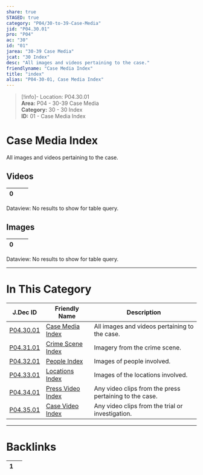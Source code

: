 ```yaml
---  
share: true  
STAGED: true  
category: "P04/30-to-39-Case-Media"  
jid: "P04.30.01"  
pro: "P04"  
ac: "30"  
id: "01"  
jarea: "30-39 Case Media"  
jcat: "30 Index"  
desc: "All images and videos pertaining to the case."  
friendlyname: "Case Media Index"  
title: "index"  
alias: "P04-30-01, Case Media Index"  
---  
```

>[!info]- Location: P04.30.01  
>**Area:** P04 - 30-39 Case Media  
>**Category:** 30 - 30 Index  
>**ID:** 01 - Case Media Index  
  
# Case Media Index  
  
All images and videos pertaining to the case.  
  
## Videos   
  
<div><table class="dataview table-view-table"><thead class="table-view-thead"><tr class="table-view-tr-header"><th class="table-view-th"><span></span><span class="dataview small-text">0</span></th><th class="table-view-th"><span></span></th><th class="table-view-th"><span></span></th></tr></thead><tbody class="table-view-tbody"></tbody></table><div class="dataview dataview-error-box"><p class="dataview dataview-error-message">Dataview: No results to show for table query.</p></div></div>  
## Images   
  
<div><table class="dataview table-view-table"><thead class="table-view-thead"><tr class="table-view-tr-header"><th class="table-view-th"><span></span><span class="dataview small-text">0</span></th><th class="table-view-th"><span></span></th><th class="table-view-th"><span></span></th></tr></thead><tbody class="table-view-tbody"></tbody></table><div class="dataview dataview-error-box"><p class="dataview dataview-error-message">Dataview: No results to show for table query.</p></div></div>  
  
  
---  
# In This Category  
  
| J.Dec ID                                                                                  | Friendly Name                                                                                     | Description                                            |  
| ----------------------------------------------------------------------------------------- | ------------------------------------------------------------------------------------------------- | ------------------------------------------------------ |  
| [P04.30.01](index.md#)                | [Case Media Index](index.md#)                 | All images and videos pertaining to the case.          |  
| [P04.31.01](./31-Crime-Scene/index.md#) | [Crime Scene Index](./31-Crime-Scene/index.md#) | Imagery from the crime scene.                          |  
| [P04.32.01](./32-People/index.md#)      | [People Index](./32-People/index.md#)           | Images of people involved.                             |  
| [P04.33.01](./33-Locations/index.md#)   | [Locations Index](./33-Locations/index.md#)     | Images of the locations involved.                      |  
| [P04.34.01](./34-Press-Video/index.md#) | [Press Video Index](./34-Press-Video/index.md#) | Any video clips from the press pertaining to the case. |  
| [P04.35.01](./35-Case-Video/index.md#)  | [Case Video Index](./35-Case-Video/index.md#)   | Any video clips from the trial or investigation.       |  
  
  
---  
# Backlinks  
<div><table class="dataview table-view-table"><thead class="table-view-thead"><tr class="table-view-tr-header"><th class="table-view-th"><span></span><span class="dataview small-text">1</span></th><th class="table-view-th"><span></span></th></tr></thead><tbody class="table-view-tbody"></tbody></table></div>